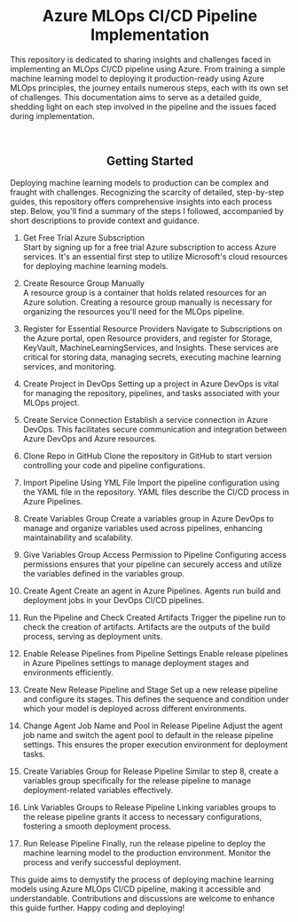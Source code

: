 <br />
<div align="center">
  <h1 align="center">Azure MLOps CI/CD Pipeline Implementation</h1>
</div>

This repository is dedicated to sharing insights and challenges faced in implementing an MLOps CI/CD pipeline using Azure. From training a simple machine learning model to deploying it production-ready using Azure MLOps principles, the journey entails numerous steps, each with its own set of challenges. This documentation aims to serve as a detailed guide, shedding light on each step involved in the pipeline and the issues faced during implementation.

<br />
<div align="center">
  <h2 align="center">Getting Started</h1>
</div>
Deploying machine learning models to production can be complex and fraught with challenges. Recognizing the scarcity of detailed, step-by-step guides, this repository offers comprehensive insights into each process step. Below, you'll find a summary of the steps I followed, accompanied by short descriptions to provide context and guidance.

1. Get Free Trial Azure Subscription<br />
Start by signing up for a free trial Azure subscription to access Azure services. It's an essential first step to utilize Microsoft's cloud resources for deploying machine learning models.

2. Create Resource Group Manually<br />
A resource group is a container that holds related resources for an Azure solution. Creating a resource group manually is necessary for organizing the resources you'll need for the MLOps pipeline.

3. Register for Essential Resource Providers
Navigate to Subscriptions on the Azure portal, open Resource providers, and register for Storage, KeyVault, MachineLearningServices, and Insights. These services are critical for storing data, managing secrets, executing machine learning services, and monitoring.

4. Create Project in DevOps
Setting up a project in Azure DevOps is vital for managing the repository, pipelines, and tasks associated with your MLOps project.

5. Create Service Connection
Establish a service connection in Azure DevOps. This facilitates secure communication and integration between Azure DevOps and Azure resources.

6. Clone Repo in GitHub
Clone the repository in GitHub to start version controlling your code and pipeline configurations.

7. Import Pipeline Using YML File
Import the pipeline configuration using the YAML file in the repository. YAML files describe the CI/CD process in Azure Pipelines.

8. Create Variables Group
Create a variables group in Azure DevOps to manage and organize variables used across pipelines, enhancing maintainability and scalability.

9. Give Variables Group Access Permission to Pipeline
Configuring access permissions ensures that your pipeline can securely access and utilize the variables defined in the variables group.

10. Create Agent
Create an agent in Azure Pipelines. Agents run build and deployment jobs in your DevOps CI/CD pipelines.

11. Run the Pipeline and Check Created Artifacts
Trigger the pipeline run to check the creation of artifacts. Artifacts are the outputs of the build process, serving as deployment units.

12. Enable Release Pipelines from Pipeline Settings
Enable release pipelines in Azure Pipelines settings to manage deployment stages and environments efficiently.

13. Create New Release Pipeline and Stage
Set up a new release pipeline and configure its stages. This defines the sequence and condition under which your model is deployed across different environments.

14. Change Agent Job Name and Pool in Release Pipeline
Adjust the agent job name and switch the agent pool to default in the release pipeline settings. This ensures the proper execution environment for deployment tasks.

15. Create Variables Group for Release Pipeline
Similar to step 8, create a variables group specifically for the release pipeline to manage deployment-related variables effectively.

16. Link Variables Groups to Release Pipeline
Linking variables groups to the release pipeline grants it access to necessary configurations, fostering a smooth deployment process.

17. Run Release Pipeline
Finally, run the release pipeline to deploy the machine learning model to the production environment. Monitor the process and verify successful deployment.

This guide aims to demystify the process of deploying machine learning models using Azure MLOps CI/CD pipeline, making it accessible and understandable. Contributions and discussions are welcome to enhance this guide further. Happy coding and deploying!
